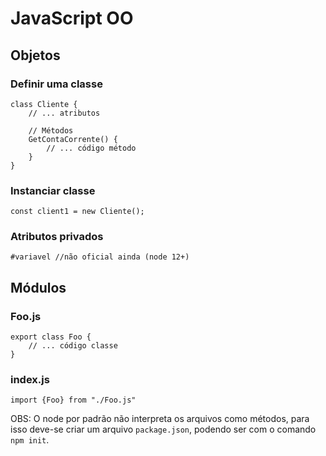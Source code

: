 # JavaScript OO

## Objetos

### Definir uma classe
```
class Cliente {
    // ... atributos

    // Métodos
    GetContaCorrente() {
        // ... código método
    }
}
```

### Instanciar classe
```
const client1 = new Cliente();
```

### Atributos privados
```
#variavel //não oficial ainda (node 12+)
```

## Módulos

### Foo.js
```
export class Foo {
    // ... código classe
}
```

### index.js
```
import {Foo} from "./Foo.js"
```

OBS: O node por padrão não interpreta os arquivos como métodos, para isso
deve-se criar um arquivo `package.json`, podendo ser com o comando `npm init`.